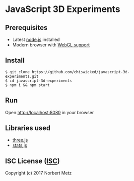 # JavaScript 3D Experiments

## Prerequisites
- Latest [node.js](https://nodejs.org/) installed
- Modern browser with [WebGL support](https://en.wikipedia.org/wiki/WebGL#Support)

## Install
```
$ git clone https://github.com/chiswicked/javascript-3d-experiments.git
$ cd javascript-3d-experiments
$ npm i && npm start
```

## Run
Open [http://localhost:8080](http://localhost:8080) in your browser

## Libraries used
- [three.js](https://github.com/mrdoob/three.js)
- [stats.js](https://github.com/mrdoob/stats.js/)

## ISC License ([ISC](https://github.com/chiswicked/javascript-3d-experiments/blob/master/LICENSE))
Copyright (c) 2017 Norbert Metz
